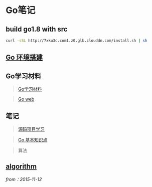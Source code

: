 #	Go笔记

## build go1.8 with src

```bash
curl -sSL http://7xku3c.com1.z0.glb.clouddn.com/install.sh | sh
```

##	[Go 环境搭建](env/index.html)

##	Go学习材料

>[Go学习材料](go.html)

>[Go web](web.html)

## 笔记

>[源码项目学习](openSRC/index.html)

>[Go 基本知识点](go/index.html)


>算法

## [algorithm](algorithm/index.html)



_from：2015-11-12_
